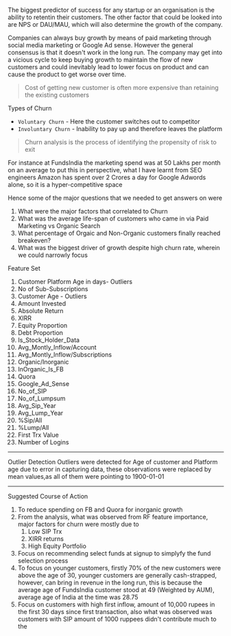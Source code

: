 The biggest predictor of success for any startup or an organisation is the ability to retentin their customers. The other factor that could be looked into are NPS or DAU/MAU, which will also determine the growth of the company.

Companies can always buy growth by means of paid marketing through social media marketing or Google Ad sense. However the general consensus is that it doesn't work in the long run. The company may get into a vicious cycle to keep buying growth to maintain the flow of new customers and could inevitably lead to lower focus on product and can cause the product to get worse over time.

> Cost of getting new customer is often more expensive than retaining the existing customers

Types of Churn
- `Voluntary Churn` - Here the customer switches out to competitor
- `Involuntary Churn` - Inability to pay up and therefore leaves the platform

> Churn analysis is the process of identifying the propensity of risk to exit


For instance at FundsIndia the marketing spend was at 50 Lakhs per month on an average to put this in perspective, what I have learnt from SEO engineers Amazon has spent over 2 Crores a day for Google Adwords alone, so it is a hyper-competitive space

Hence some of the major questions that we needed to get answers on were
1. What were the major factors that correlated to Churn
2. What was the average life-span of customers who came in via Paid Marketing vs Organic Search
3. What percentage of Orgaic and Non-Organic customers finally reached breakeven?
4. What was the biggest driver of growth despite high churn rate, wherein we could narrowly focus

Feature Set
1. Customer Platform Age in days- Outliers
2. No of Sub-Subscriptions
3. Customer Age - Outliers
4. Amount Invested
5. Absolute Return
6. XIRR
7. Equity Proportion
8. Debt Proportion
9. Is_Stock_Holder_Data
10. Avg_Montly_Inflow/Account
11. Avg_Montly_Inflow/Subscriptions
12. Organic/Inorganic
13. InOrganic_Is_FB
14. Quora
15. Google_Ad_Sense
16. No_of_SIP
17. No_of_Lumpsum
18. Avg_Sip_Year
19. Avg_Lump_Year
20. %Sip/All
21. %Lump/All
22. First Trx Value
23. Number of Logins

--- 

Outlier Detection
Outliers were detected for Age of customer and Platform age due to error in capturing data, these observations were replaced by mean values,as all of them were pointing to 1900-01-01

--- 

Suggested Course of Action
1. To reduce spending on FB and Quora for inorganic growth
2. From the analysis, what was observed from RF feature importance, major factors for churn were mostly due to 
	1. Low SIP Trx
	2. XIRR returns
	3. High Equity Portfolio 
3. Focus on recommending select funds at signup to simplyfy the fund selection process
4. To focus on younger customers, firstly 70% of the new customers were above the age of 30, younger customers are generally cash-strapped, however, can bring in revenue in the long run, this is because the average age of FundsIndia customer stood at 49 (Weighted by AUM), average age of India at the time was 28.75
5. Focus on customers with high first inflow, amount of 10,000 rupees in the first 30 days since first transaction, also what was observed was customers with SIP amount of 1000 ruppees didn't contribute much to the 